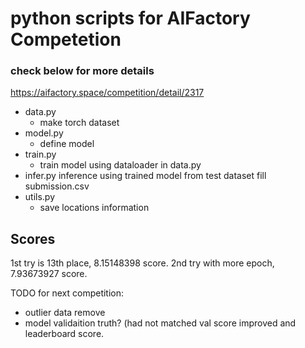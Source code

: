 # python scripts for AIFactory Competetion
### check below for more details
<https://aifactory.space/competition/detail/2317>

- data.py
    - make torch dataset
- model.py
    - define model
- train.py
    - train model using dataloader in data.py
- infer.py
    inference using trained model
    from test dataset fill submission.csv
- utils.py
    - save locations information

## Scores
1st try is 13th place, 8.15148398 score.
2nd try with more epoch, 7.93673927 score.

TODO for next competition:
- outlier data remove
- model validaition truth? (had not matched val score improved and leaderboard score.

